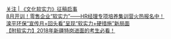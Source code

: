   
[关注 | 《文化软实力》征稿启事](http://www.dianyue.me/archives/252/b5oabr3hzo6see88/)  
[8月开训！零售企业“软实力”——HR经理专项培养集训营火热报名中！](http://www.dianyue.me/archives/448/9ccsqgz9qew5tew4/)  
[滦平环保“宣传月+回头看”呈现“软实力+硬措施”新局面](http://www.dianyue.me/archives/282/z25g84a73xc30dt9/)  
[【附软实力】2018年新疆特岗进面的考生必看！](http://www.dianyue.me/archives/636/dqcm2btavo074ptc/)